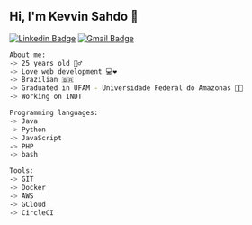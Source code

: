 ## Hi, I'm Kevvin Sahdo 🕺

[![Linkedin Badge](https://img.shields.io/badge/-kevvinsahdo-black?style=flat-square&logo=Linkedin&logoColor=white&link=https://www.linkedin.com/in/kevvinsahdo/)](https://www.linkedin.com/in/kevvinsahdo/)
[![Gmail Badge](https://img.shields.io/badge/-kevvinsahdo-black?style=flat-square&logo=gmail&logoColor=white&link=https://www.linkedin.com/in/kevvinsahdo/)](mailto:kevvinsd@gmail.com)

````bash
About me:
-> 25 years old 🧙‍♂
-> Love web development 💻❤
-> Brazilian 🇧🇷
-> Graduated in UFAM - Universidade Federal do Amazonas 👨‍🎓
-> Working on INDT

Programming languages:
-> Java 
-> Python 
-> JavaScript 
-> PHP
-> bash

Tools:
-> GIT
-> Docker
-> AWS
-> GCloud
-> CircleCI
````

